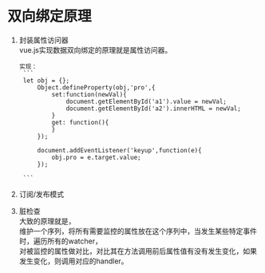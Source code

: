 # 双向绑定原理
                
1. 封装属性访问器  
        vue.js实现数据双向绑定的原理就是属性访问器。  
       
       实现： 
        ```
        let obj = {};  
            Object.defineProperty(obj,'pro',{  
                set:function(newVal){  
                    document.getElementById('a1').value = newVal;  
                    document.getElementById('a2').innerHTML = newVal;  
                }  
                get: function(){
                }
            });  
              
            document.addEventListener('keyup',function(e){  
                obj.pro = e.target.value;  
            });  

        ```
      
1. 订阅/发布模式  

1. 脏检查  
        大致的原理就是，  
        维护一个序列，将所有需要监控的属性放在这个序列中，当发生某些特定事件时，遍历所有的watcher，  
        对被监控的属性做对比，对比其在方法调用前后属性值有没有发生变化，如果发生变化，则调用对应的handler。  
          